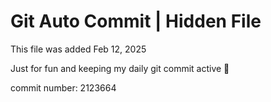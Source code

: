 # Git Auto Commit | Hidden File

This file was added Feb 12, 2025

Just for fun and keeping my daily git commit active 🤪

commit number: 2123664
